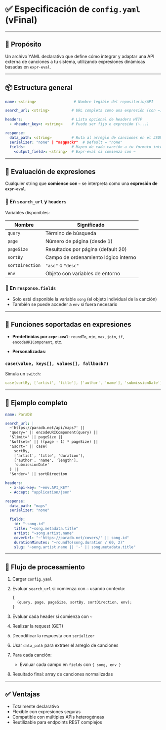 # ✅ Especificación de `config.yaml` (vFinal)

---

## 🎯 Propósito

Un archivo YAML declarativo que define cómo integrar y adaptar una API externa de canciones a tu sistema, utilizando expresiones dinámicas basadas en `expr-eval`.

---

## 📦 Estructura general

```yaml
name: <string>                 # Nombre legible del repositorio/API

search_url: <string>          # URL completa como una expresión (con ~)

headers:                      # Lista opcional de headers HTTP
  - <header_key>: <string>    # Puede ser fijo o expresión (~...)

response:
  data_path: <string>         # Ruta al arreglo de canciones en el JSON
  serializer: "none" | "msgpackr"  # Default = "none"
  fields:                     # Mapeo de cada canción a tu formato interno
    <output_field>: <string>  # Expr-eval si comienza con ~
```

---

## 🧠 Evaluación de expresiones

Cualquier string que **comience con `~`** se interpreta como una **expresión de `expr-eval`**.

### 🔹 En `search_url` y `headers`

Variables disponibles:

| Nombre          | Significado                          |
| --------------- | ------------------------------------ |
| `query`         | Término de búsqueda                  |
| `page`          | Número de página (desde 1)           |
| `pageSize`      | Resultados por página (default 20)   |
| `sortBy`        | Campo de ordenamiento lógico interno |
| `sortDirection` | `"asc"` o `"desc"`                   |
| `env`           | Objeto con variables de entorno      |

### 🔹 En `response.fields`

- Solo está disponible la variable `song` (el objeto individual de la canción)
- También se puede acceder a `env` si fuera necesario

---

## 🔣 Funciones soportadas en expresiones

- **Predefinidas por `expr-eval`**:
  `roundTo`, `min`, `max`, `join`, `if`, `encodeURIComponent`, etc.

- **Personalizadas**:

### `case(value, keys[], values[], fallback?)`

Simula un `switch`:

```yaml
case(sortBy, ['artist', 'title'], ['author', 'name'], 'submissionDate')
```

---

## 🧪 Ejemplo completo

```yaml
name: ParaDB

search_url: |
  ~'https://paradb.net/api/maps?' ||
  'query=' || encodeURIComponent(query) ||
  '&limit=' || pageSize ||
  '&offset=' || ((page - 1) * pageSize) ||
  '&sort=' || case(
    sortBy,
    ['artist', 'title', 'duration'],
    ['author', 'name', 'length'],
    'submissionDate'
  ) ||
  '&order=' || sortDirection

headers:
  - x-api-key: "~env.API_KEY"
  - Accept: "application/json"

response:
  data_path: "maps"
  serializer: "none"

  fields:
    id: "~song.id"
    title: "~song.metadata.title"
    artist: "~song.artist.name"
    coverUrl: "~'https://paradb.net/covers/' || song.id"
    durationMinutes: "~roundTo(song.duration / 60, 2)"
    slug: "~song.artist.name || '-' || song.metadata.title"
```

---

## 🔁 Flujo de procesamiento

1. Cargar `config.yaml`
2. Evaluar `search_url` si comienza con `~` usando contexto:

   ```js
   {
     (query, page, pageSize, sortBy, sortDirection, env);
   }
   ```

3. Evaluar cada header si comienza con `~`
4. Realizar la request (GET)
5. Decodificar la respuesta con `serializer`
6. Usar `data_path` para extraer el arreglo de canciones
7. Para cada canción:
   - Evaluar cada campo en `fields` con `{ song, env }`

8. Resultado final: array de canciones normalizadas

---

## ✅ Ventajas

- Totalmente declarativo
- Flexible con expresiones seguras
- Compatible con múltiples APIs heterogéneas
- Reutilizable para endpoints REST complejos
